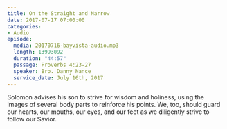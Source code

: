 ```yaml
---
title: On the Straight and Narrow
date: 2017-07-17 07:00:00
categories:
- Audio
episode:
  media: 20170716-bayvista-audio.mp3
  length: 13993092
  duration: "44:57"
  passage: Proverbs 4:23-27
  speaker: Bro. Danny Nance
  service_date: July 16th, 2017
---
```

Solomon advises his son to strive for wisdom and holiness, using the images of several body parts to reinforce his points. We, too, should guard our hearts, our mouths, our eyes, and our feet as we diligently strive to follow our Savior.